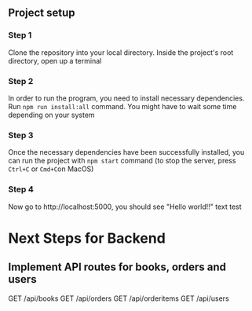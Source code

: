 ## Project setup
### Step 1
Clone the repository into your local directory.
Inside the project's root directory, open up a terminal
### Step 2
In order to run the program, you need to install necessary dependencies. Run `npm run install:all` command. You might have to wait some time depending on your system
### Step 3
Once the necessary dependencies have been successfully installed, you can run the project with `npm start` command (to stop the server, press `Ctrl+C` or `Cmd+C`on MacOS)
### Step 4
Now go to http://localhost:5000, you should see "Hello world!!" text
test

# Next Steps for Backend
## Implement API routes for books, orders and users
GET /api/books
GET /api/orders
GET /api/orderitems
GET /api/users
